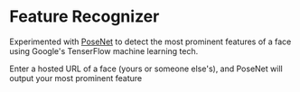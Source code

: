 # Feature Recognizer

Experimented with [PoseNet](https://github.com/tensorflow/tfjs-models/tree/master/posenet
) to detect the most prominent features of a face using Google's TenserFlow machine learning tech.

Enter a hosted URL of a face (yours or someone else's), and PoseNet will output your most prominent feature

